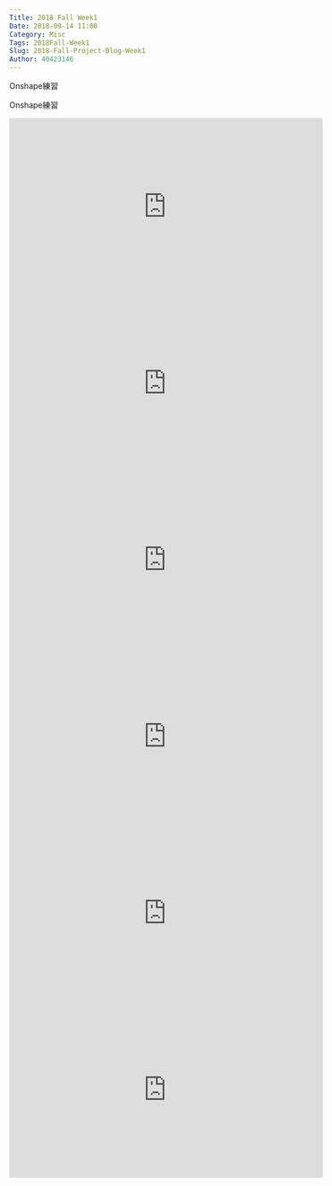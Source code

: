 ```yaml
---
Title: 2018 Fall Week1
Date: 2018-09-14 11:00
Category: Misc
Tags: 2018Fall-Week1
Slug: 2018-Fall-Project-Blog-Week1
Author: 40423146
---
```


Onshape練習

<!-- PELICAN_END_SUMMARY -->
Onshape練習
<iframe width="560" height="315" src="https://www.youtube.com/embed/eOW8KIU9KUM" frameborder="0" allow="autoplay; encrypted-media" allowfullscreen></iframe>

<iframe width="560" height="315" src="https://www.youtube.com/embed/PEwP2e0kzas" frameborder="0" allow="autoplay; encrypted-media" allowfullscreen></iframe>

<iframe width="560" height="315" src="https://www.youtube.com/embed/wkGMdk4IwUE" frameborder="0" allow="autoplay; encrypted-media" allowfullscreen></iframe>

<iframe width="560" height="315" src="https://www.youtube.com/embed/4VWZb1Z-Ees" frameborder="0" allow="autoplay; encrypted-media" allowfullscreen></iframe>

<iframe width="560" height="315" src="https://www.youtube.com/embed/KJW6KJMQwbE" frameborder="0" allow="autoplay; encrypted-media" allowfullscreen></iframe>

<iframe width="560" height="315" src="https://www.youtube.com/embed/y6gJ37V9vFc" frameborder="0" allow="autoplay; encrypted-media" allowfullscreen></iframe>

